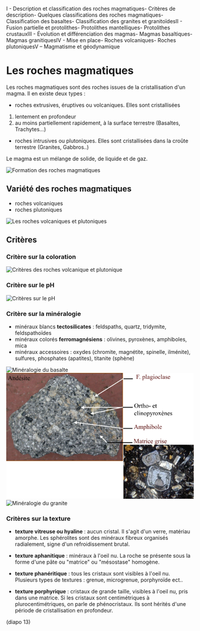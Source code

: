 I - Description et classification des roches magmatiques- Critères de description- Quelques classifications des roches magmatiques- Classification des basaltes- Classification des granites et granitoïdesII - Fusion partielle et protolithes- Protolithes mantelliques- Protolithes crustauxIII - Évolution et différenciation des magmas- Magmas basaltiques- Magmas granitiquesIV - Mise en place- Roches volcaniques- Roches plutoniquesV – Magmatisme et géodynamique

# Les roches magmatiques

Les roches magmatiques sont des roches issues de la cristallisation d'un magma. Il en existe deux types :

* roches extrusives, éruptives ou volcaniques. Elles sont cristallisées 

1. lentement en profondeur 
2. au moins partiellement rapidement, à la surface terrestre (Basaltes, Trachytes...)

* roches intrusives ou plutoniques. Elles sont cristallisées dans la croûte terrestre (Granites, Gabbros..)

Le magma est un mélange de solide, de liquide et de gaz.

![Formation des roches magmatiques](Images/formation.PNG)

## Variété des roches magmatiques

* roches volcaniques
* roches plutoniques

![Les roches volcaniques et plutoniques](Images/roches.PNG)

## Critères

### Critère sur la coloration

![Critères des roches volcanique et plutonique](Images/coloration.PNG)

### Critère sur le pH

![Critères sur le pH](Images/ph.PNG)

### Critère sur la minéralogie 

* minéraux blancs **tectosilicates** : feldspaths, quartz, tridymite, feldspathoïdes
* minéraux colorés **ferromagnésiens** : olivines, pyroxènes, amphiboles, mica
* minéraux accessoires : oxydes (chromite, magnétite, spinelle, ilménite), sulfures, phosphates (apatites), titanite (sphène)

![Minéralogie du basalte](Images/basalte.PNG)
![Minéralogie de l'andésite](Images/andésite.PNG)
![Minéralogie du granite](Images/granite.PNG)

### Critères sur la texture

* **texture vitreuse ou hyaline** : aucun cristal. Il s'agit d'un verre, matériau amorphe. Les sphérolites sont des minéraux fibreux organisés radialement, signe d'un refroidissement brutal.

* **texture aphanitique** : minéraux à l'oeil nu. La roche se présente sous la forme d'une pâte ou "matrice" ou "mésostase" homogène.

* **texture phanéritique** : tous les cristaux sont visibles à l'oeil nu. Plusieurs types de textures : grenue, microgrenue, porphyroïde ect..

* **texture porphyrique** : cristaux de grande taille, visibles à l'oeil nu, pris dans une matrice. Si les cristaux sont centimétriques à plurocentimétriques, on parle de phénocristaux. Ils sont hérités d'une période de cristallisation en profondeur.

(diapo 13)








